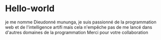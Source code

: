 # Hello-world
je  me nomme Dieudonné mununga, je suis passionné de la programmation web et de l'intelligence artifi
mais cela n'empêche pas de me lancé dans d'autres domaines de la programmation
Merci pour votre collaboration
